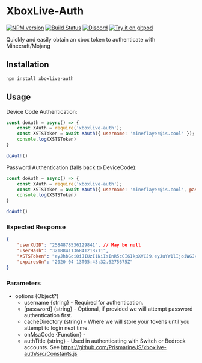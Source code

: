 # XboxLive-Auth
[![NPM version](https://img.shields.io/npm/v/prismarine-template.svg)](http://npmjs.com/package/prismarine-template)
[![Build Status](https://github.com/PrismarineJS/prismarine-template/workflows/CI/badge.svg)](https://github.com/PrismarineJS/prismarine-template/actions?query=workflow%3A%22CI%22)
[![Discord](https://img.shields.io/badge/chat-on%20discord-brightgreen.svg)](https://discord.gg/GsEFRM8)
[![Try it on gitpod](https://img.shields.io/badge/try-on%20gitpod-brightgreen.svg)](https://gitpod.io/#https://github.com/PrismarineJS/prismarine-template)

Quickly and easily obtain an xbox token to authenticate with Minecraft/Mojang

## Installation
```shell
npm install xboxlive-auth
```

## Usage

Device Code Authentication:
```js
const doAuth = async() => {
    const XAuth = require('xboxlive-auth');
    const XSTSToken = await XAuth({ username: 'mineflayer@is.cool' });
    console.log(XSTSToken)
}

doAuth()
```

Password Authentication (falls back to DeviceCode):
```js
const doAuth = async() => {
    const XAuth = require('xboxlive-auth');
    const XSTSToken = await XAuth({ username: 'mineflayer@is.cool', password: 'GoCheckItOut!123' });
    console.log(XSTSToken)
}

doAuth()
```

### Expected Response
```json
{
    "userXUID": "2584878536129841", // May be null
    "userHash": "3218841136841218711",
    "XSTSToken": "eyJhbGciOiJIUzI1NiIsInR5cCI6IkpXVCJ9.eyJuYW1lIjoiWGJveFJlcGxheS5uZXQifQ.c2UraxPmZ4STYozrjFEW8SBqU0WjnIV0h-jjnfsKtrA",
    "expiresOn": "2020-04-13T05:43:32.6275675Z"
}
```

### Parameters
- options {Object?}
    - username {string} - Required for authentication.
    - [password] {string} - Optional, if provided we will attempt password authentication first.
    - cacheDirectory {string} - Where we will store your tokens until you attempt to login next time.
    - onMsaCode {Function} - 
    - authTitle {string} - Used in authenticating with Switch or Bedrock accounts. See https://github.com/PrismarineJS/xboxlive-auth/src/Constants.js
